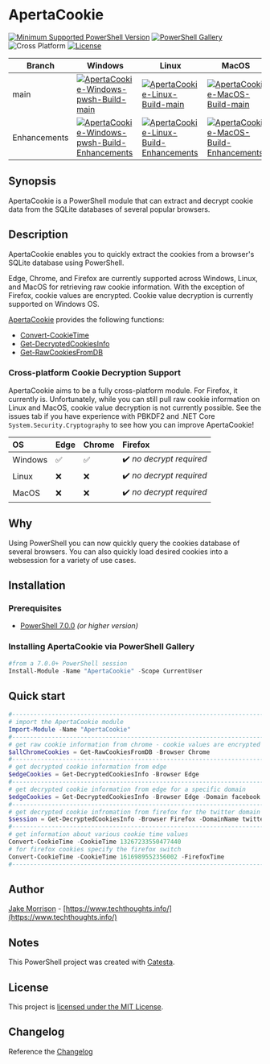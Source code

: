 # ApertaCookie

[![Minimum Supported PowerShell Version](https://img.shields.io/badge/PowerShell-7.0+-black.svg)](https://github.com/PowerShell/PowerShell) [![PowerShell Gallery][psgallery-img]][psgallery-site] ![Cross Platform](https://img.shields.io/badge/platform-windows%20%7C%20macos%20%7C%20linux-orange) [![License][license-badge]](LICENSE)

[psgallery-img]:   https://img.shields.io/powershellgallery/dt/ApertaCookie?label=Powershell%20Gallery&logo=powershell
[psgallery-site]:  https://www.powershellgallery.com/packages/ApertaCookie
[license-badge]:   https://img.shields.io/github/license/techthoughts2/ApertaCookie

Branch | Windows | Linux | MacOS
--- | --- | --- | --- |
main | [![ApertaCookie-Windows-pwsh-Build-main](https://github.com/techthoughts2/ApertaCookie/actions/workflows/wf_Windows_Core.yml/badge.svg?branch=main)](https://github.com/techthoughts2/ApertaCookie/actions/workflows/wf_Windows_Core.yml) | [![ApertaCookie-Linux-Build-main](https://github.com/techthoughts2/ApertaCookie/actions/workflows/wf_Linux.yml/badge.svg?branch=main)](https://github.com/techthoughts2/ApertaCookie/actions/workflows/wf_Linux.yml) | [![ApertaCookie-MacOS-Build-main](https://github.com/techthoughts2/ApertaCookie/actions/workflows/wf_MacOS.yml/badge.svg?branch=main)](https://github.com/techthoughts2/ApertaCookie/actions/workflows/wf_MacOS.yml)
Enhancements | [![ApertaCookie-Windows-pwsh-Build-Enhancements](https://github.com/techthoughts2/ApertaCookie/actions/workflows/wf_Windows_Core.yml/badge.svg?branch=Enhancements)](https://github.com/techthoughts2/ApertaCookie/actions/workflows/wf_Windows_Core.yml) | [![ApertaCookie-Linux-Build-Enhancements](https://github.com/techthoughts2/ApertaCookie/actions/workflows/wf_Linux.yml/badge.svg?branch=Enhancements)](https://github.com/techthoughts2/ApertaCookie/actions/workflows/wf_Linux.yml) | [![ApertaCookie-MacOS-Build-Enhancements](https://github.com/techthoughts2/ApertaCookie/actions/workflows/wf_MacOS.yml/badge.svg?branch=Enhancements)](https://github.com/techthoughts2/ApertaCookie/actions/workflows/wf_MacOS.yml)

## Synopsis

ApertaCookie is a PowerShell module that can extract and decrypt cookie data from the SQLite databases of several popular browsers.

## Description

ApertaCookie enables you to quickly extract the cookies from a browser's SQLite database using PowerShell.

Edge, Chrome, and Firefox are currently supported across Windows, Linux, and MacOS for retrieving raw cookie information. With the exception of Firefox, cookie values are encrypted. Cookie value decryption is currently supported on Windows OS.

[ApertaCookie](docs/ApertaCookie.md) provides the following functions:

* [Convert-CookieTime](docs/Convert-CookieTime.md)
* [Get-DecryptedCookiesInfo](docs/Get-DecryptedCookiesInfo.md)
* [Get-RawCookiesFromDB](docs/Get-RawCookiesFromDB.md)

### Cross-platform Cookie Decryption Support

ApertaCookie aims to be a fully cross-platform module. For Firefox, it currently is. Unfortunately, while you can still pull raw cookie information on Linux and MacOS, cookie value decryption is not currently possible. See the issues tab if you have experience with PBKDF2 and .NET Core ```System.Security.Cryptography``` to see how you can improve ApertaCookie!

OS | Edge | Chrome | Firefox
:------------ | :-------------| :-------------| :-------------
Windows | :white_check_mark: |  :white_check_mark: | :heavy_check_mark: *no decrypt  required*
Linux | :x: |  :x: | :heavy_check_mark: *no decrypt  required*
MacOS | :x: |  :x: | :heavy_check_mark: *no decrypt  required*



## Why

Using PowerShell you can now quickly query the cookies database of several browsers. You can also quickly load desired cookies into a websession for a variety of use cases.

## Installation

### Prerequisites

* [PowerShell 7.0.0](https://github.com/PowerShell/PowerShell) *(or higher version)*

### Installing ApertaCookie via PowerShell Gallery

```powershell
#from a 7.0.0+ PowerShell session
Install-Module -Name "ApertaCookie" -Scope CurrentUser
```

## Quick start

```powershell
#------------------------------------------------------------------------------------------------
# import the ApertaCookie module
Import-Module -Name "ApertaCookie"
#------------------------------------------------------------------------------------------------
# get raw cookie information from chrome - cookie values are encrypted
$allChromeCookies = Get-RawCookiesFromDB -Browser Chrome
#------------------------------------------------------------------------------------------------
# get decrypted cookie information from edge
$edgeCookies = Get-DecryptedCookiesInfo -Browser Edge
#------------------------------------------------------------------------------------------------
# get decrypted cookie information from edge for a specific domain
$edgeCookies = Get-DecryptedCookiesInfo -Browser Edge -Domain facebook
#------------------------------------------------------------------------------------------------
# get decrypted cookie infromation from firefox for the twitter domain and load into a web session
$session = Get-DecryptedCookiesInfo -Browser Firefox -DomainName twitter -WebSession
#------------------------------------------------------------------------------------------------
# get information about various cookie time values
Convert-CookieTime -CookieTime 13267233550477440
# for firefox cookies specify the firefox switch
Convert-CookieTime -CookieTime 1616989552356002 -FirefoxTime
#------------------------------------------------------------------------------------------------
```

## Author

[Jake Morrison](https://twitter.com/JakeMorrison) - [https://www.techthoughts.info/](https://www.techthoughts.info/)

## Notes

This PowerShell project was created with [Catesta](https://github.com/techthoughts2/Catesta).

## License

This project is [licensed under the MIT License](LICENSE).

## Changelog

Reference the [Changelog](.github/CHANGELOG.md)
